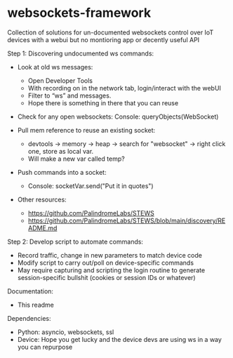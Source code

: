 # websockets-framework
Collection of solutions for un-documented websockets control over IoT devices with a webui but no montioring app or decently useful API


Step 1: Discovering undocumented ws commands:
  - Look at old ws messages:
    - Open Developer Tools
    - With recording on in the network tab, login/interact with the webUI
    - Filter to “ws” and messages.
    - Hope there is something in there that you can reuse

  - Check for any open websockets: Console: queryObjects(WebSocket)

  - Pull mem reference to reuse an existing socket: 
    - devtools -> memory -> heap -> search for "websocket" -> right click one, store as local var. 
    - Will make a new var called temp?

  - Push commands into a socket:  
    - Console: socketVar.send("Put it in quotes")

  - Other resources:
    - https://github.com/PalindromeLabs/STEWS
    - https://github.com/PalindromeLabs/STEWS/blob/main/discovery/README.md

Step 2: Develop script to automate commands:
  - Record traffic, change in new parameters to match device code
  - Modify script to carry out/poll on device-specific commands
  - May require capturing and scripting the login routine to generate session-specific bullshit (cookies or session IDs or whatever)

Documentation:
- This readme

Dependencies:
- Python: asyncio, websockets, ssl
- Device: Hope you get lucky and the device devs are using ws in a way you can repurpose

